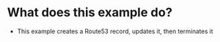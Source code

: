 # What does this example do?
- This example creates a Route53 record, updates it, then terminates it

